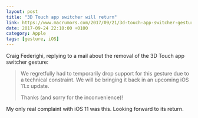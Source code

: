 ```yaml
---
layout: post
title: "3D Touch app switcher will return"
link: https://www.macrumors.com/2017/09/21/3d-touch-app-switcher-gesture-will-return/
date: 2017-09-24 22:10:00 +0100
category: Apple
tags: [gesture, iOS]
---
```


Craig Federighi, replying to a mail about the removal of the 3D Touch app switcher gesture:

> We regretfully had to temporarily drop support for this gesture due to a technical constraint. We will be bringing it back in an upcoming iOS 11.x update. 
>
>Thanks (and sorry for the inconvenience)! 


My only real complaint with iOS 11 was this. Looking forward to its return. 

